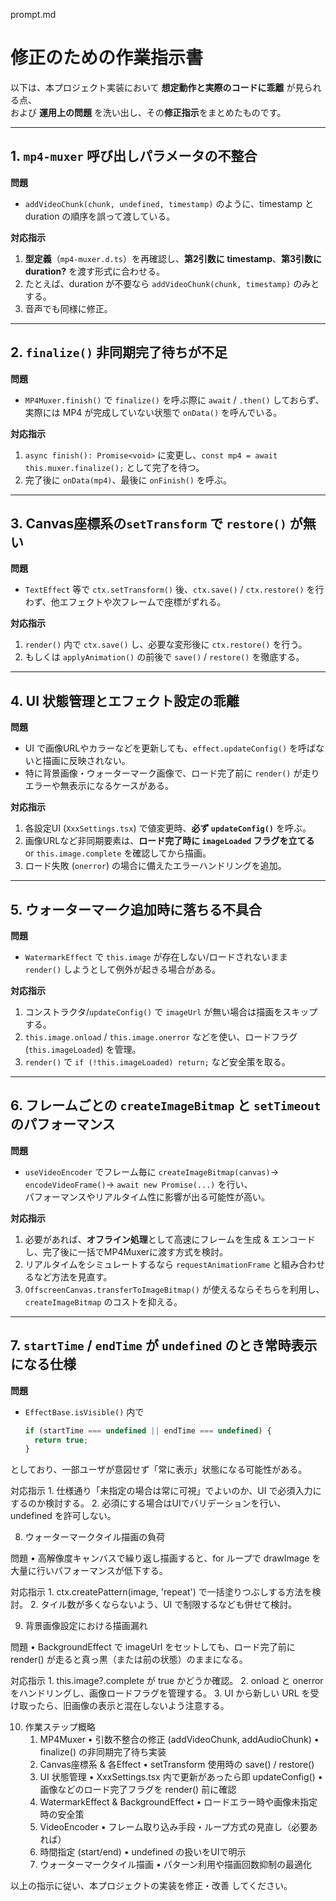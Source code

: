 prompt.md

# 修正のための作業指示書

以下は、本プロジェクト実装において **想定動作と実際のコードに乖離** が見られる点、  
および **運用上の問題** を洗い出し、その**修正指示**をまとめたものです。

---

## 1. `mp4-muxer` 呼び出しパラメータの不整合

**問題**  
- `addVideoChunk(chunk, undefined, timestamp)` のように、timestamp と duration の順序を誤って渡している。  

**対応指示**  
1. **型定義**（`mp4-muxer.d.ts`）を再確認し、**第2引数に timestamp**、**第3引数に duration?** を渡す形式に合わせる。  
2. たとえば、duration が不要なら `addVideoChunk(chunk, timestamp)` のみとする。  
3. 音声でも同様に修正。

---

## 2. `finalize()` 非同期完了待ちが不足

**問題**  
- `MP4Muxer.finish()` で `finalize()` を呼ぶ際に `await` / `.then()` しておらず、実際には MP4 が完成していない状態で `onData()` を呼んでいる。

**対応指示**  
1. `async finish(): Promise<void>` に変更し、`const mp4 = await this.muxer.finalize();` として完了を待つ。  
2. 完了後に `onData(mp4)`、最後に `onFinish()` を呼ぶ。

---

## 3. Canvas座標系の`setTransform` で `restore()` が無い

**問題**  
- `TextEffect` 等で `ctx.setTransform()` 後、`ctx.save()` / `ctx.restore()` を行わず、他エフェクトや次フレームで座標がずれる。

**対応指示**  
1. `render()` 内で `ctx.save()` し、必要な変形後に `ctx.restore()` を行う。  
2. もしくは `applyAnimation()` の前後で `save()` / `restore()` を徹底する。

---

## 4. UI 状態管理とエフェクト設定の乖離

**問題**  
- UI で画像URLやカラーなどを更新しても、`effect.updateConfig()` を呼ばないと描画に反映されない。  
- 特に背景画像・ウォーターマーク画像で、ロード完了前に `render()` が走りエラーや無表示になるケースがある。

**対応指示**  
1. 各設定UI (`XxxSettings.tsx`) で値変更時、**必ず `updateConfig()`** を呼ぶ。  
2. 画像URLなど非同期要素は、**ロード完了時に `imageLoaded` フラグを立てる** or `this.image.complete` を確認してから描画。  
3. ロード失敗 (`onerror`) の場合に備えたエラーハンドリングを追加。

---

## 5. ウォーターマーク追加時に落ちる不具合

**問題**  
- `WatermarkEffect` で `this.image` が存在しない/ロードされないまま `render()` しようとして例外が起きる場合がある。

**対応指示**  
1. コンストラクタ/`updateConfig()` で `imageUrl` が無い場合は描画をスキップする。  
2. `this.image.onload` / `this.image.onerror` などを使い、ロードフラグ (`this.imageLoaded`) を管理。  
3. `render()` で `if (!this.imageLoaded) return;` など安全策を取る。

---

## 6. フレームごとの `createImageBitmap` と `setTimeout` のパフォーマンス

**問題**  
- `useVideoEncoder` でフレーム毎に `createImageBitmap(canvas)`→ `encodeVideoFrame()`→ `await new Promise(...)` を行い、  
  パフォーマンスやリアルタイム性に影響が出る可能性が高い。

**対応指示**  
1. 必要があれば、**オフライン処理**として高速にフレームを生成 & エンコードし、完了後に一括でMP4Muxerに渡す方式を検討。  
2. リアルタイムをシミュレートするなら `requestAnimationFrame` と組み合わせるなど方法を見直す。  
3. `OffscreenCanvas.transferToImageBitmap()` が使えるならそちらを利用し、`createImageBitmap` のコストを抑える。

---

## 7. `startTime` / `endTime` が `undefined` のとき常時表示になる仕様

**問題**  
- `EffectBase.isVisible()` 内で  
  ```ts
  if (startTime === undefined || endTime === undefined) {
    return true;
  }

としており、一部ユーザが意図せず「常に表示」状態になる可能性がある。

対応指示
	1.	仕様通り「未指定の場合は常に可視」でよいのか、UI で必須入力にするのか検討する。
	2.	必須にする場合はUIでバリデーションを行い、undefined を許可しない。

8. ウォーターマークタイル描画の負荷

問題
	•	高解像度キャンバスで繰り返し描画すると、for ループで drawImage を大量に行いパフォーマンスが低下する。

対応指示
	1.	ctx.createPattern(image, 'repeat') で一括塗りつぶしする方法を検討。
	2.	タイル数が多くならないよう、UI で制限するなども併せて検討。

9. 背景画像設定における描画漏れ

問題
	•	BackgroundEffect で imageUrl をセットしても、ロード完了前に render() が走ると真っ黒（または前の状態）のままになる。

対応指示
	1.	this.image?.complete が true かどうか確認。
	2.	onload と onerror をハンドリングし、画像ロードフラグを管理する。
	3.	UI から新しい URL を受け取ったら、旧画像の表示と混在しないよう注意する。

10. 作業ステップ概略
	1.	MP4Muxer
	•	引数不整合の修正 (addVideoChunk, addAudioChunk)
	•	finalize() の非同期完了待ち実装
	2.	Canvas座標系 & 各Effect
	•	setTransform 使用時の save() / restore()
	3.	UI 状態管理
	•	XxxSettings.tsx 内で更新があったら即 updateConfig()
	•	画像などのロード完了フラグを render() 前に確認
	4.	WatermarkEffect & BackgroundEffect
	•	ロードエラー時や画像未指定時の安全策
	5.	VideoEncoder
	•	フレーム取り込み手段・ループ方式の見直し（必要あれば）
	6.	時間指定 (start/end)
	•	undefined の扱いをUIで明示
	7.	ウォーターマークタイル描画
	•	パターン利用や描画回数抑制の最適化

以上の指示に従い、本プロジェクトの実装を修正・改善 してください。

